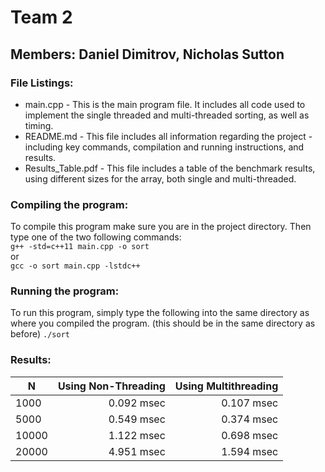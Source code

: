 # Team 2
## Members: Daniel Dimitrov, Nicholas Sutton

### File Listings:
* main.cpp - This is the main program file. It includes all code used to implement the single threaded and multi-threaded sorting, as well as timing.
* README.md - This file includes all information regarding the project - including key commands, compilation and running instructions, and results.
* Results_Table.pdf - This file includes a table of the benchmark results, using different sizes for the array, both single and multi-threaded.

### Compiling the program:
To compile this program make sure you are in the project directory. Then type one of the two following commands:\
`g++ -std=c++11 main.cpp -o sort`\
or\
`gcc -o sort main.cpp -lstdc++`

### Running the program:
To run this program, simply type the following into the same directory as where you compiled the program. (this should be in the same directory as before)
`./sort`

### Results:
| N             | Using Non-Threading | Using Multithreading |
| ------------- |--------------------:| --------------------:|
| 1000          | 0.092 msec          | 0.107 msec           |
| 5000          | 0.549 msec          | 0.374 msec           |
| 10000         | 1.122 msec          | 0.698 msec           |
| 20000         | 4.951 msec          | 1.594 msec           |
